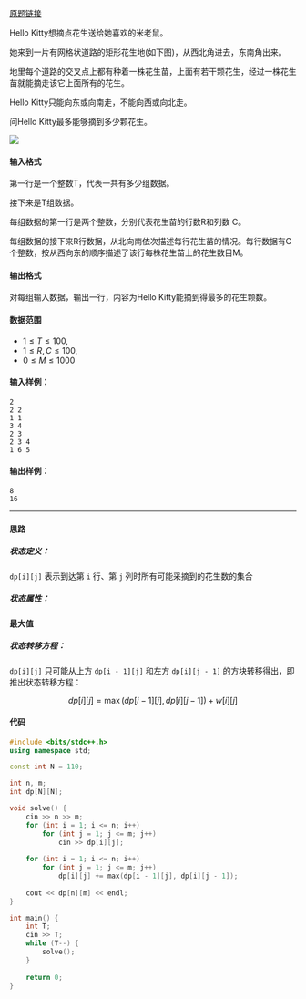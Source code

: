 [原题链接](https://www.acwing.com/problem/content/description/1017/)

Hello Kitty想摘点花生送给她喜欢的米老鼠。

她来到一片有网格状道路的矩形花生地(如下图)，从西北角进去，东南角出来。

地里每个道路的交叉点上都有种着一株花生苗，上面有若干颗花生，经过一株花生苗就能摘走该它上面所有的花生。

Hello Kitty只能向东或向南走，不能向西或向北走。

问Hello Kitty最多能够摘到多少颗花生。

![](https://cdn.acwing.com/media/article/image/2019/09/12/19_a8509f26d5-1.gif)

#### 输入格式
第一行是一个整数T，代表一共有多少组数据。

接下来是T组数据。

每组数据的第一行是两个整数，分别代表花生苗的行数R和列数 C。

每组数据的接下来R行数据，从北向南依次描述每行花生苗的情况。每行数据有C个整数，按从西向东的顺序描述了该行每株花生苗上的花生数目M。

#### 输出格式
对每组输入数据，输出一行，内容为Hello Kitty能摘到得最多的花生颗数。

#### 数据范围
- $1≤T≤100$,
- $1≤R,C≤100$,
- $0≤M≤1000$
#### 输入样例：
```
2
2 2
1 1
3 4
2 3
2 3 4
1 6 5
```
#### 输出样例：
```
8
16
```

---

#### 思路
##### 状态定义：
`dp[i][j]` 表示到达第 `i` 行、第 `j` 列时所有可能采摘到的花生数的集合

##### 状态属性：
**最大值**

##### 状态转移方程：
`dp[i][j]` 只可能从上方 `dp[i - 1][j]` 和左方 `dp[i][j - 1]` 的方块转移得出，即推出状态转移方程：

$$dp[i][j] = \max(dp[i - 1][j], dp[i][j - 1]) + w[i][j]$$

#### 代码
```cpp
#include <bits/stdc++.h>
using namespace std;

const int N = 110;

int n, m;
int dp[N][N];

void solve() {
    cin >> n >> m;
    for (int i = 1; i <= n; i++)
        for (int j = 1; j <= m; j++)
            cin >> dp[i][j];
            
    for (int i = 1; i <= n; i++)
        for (int j = 1; j <= m; j++)
            dp[i][j] += max(dp[i - 1][j], dp[i][j - 1]);
    
    cout << dp[n][m] << endl;
}

int main() {
    int T;
    cin >> T;
    while (T--) {
        solve();
    }
    
    return 0;
}
```
